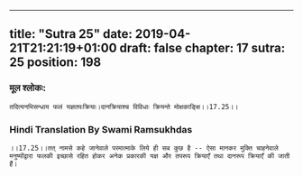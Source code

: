 
---
title: "Sutra 25"
date: 2019-04-21T21:21:19+01:00
draft: false
chapter: 17
sutra: 25
position: 198
---
### मूल श्लोकः:
```
तदित्यनभिसन्धाय फलं यज्ञतपःक्रियाः।दानक्रियाश्च विविधाः क्रियन्ते मोक्षकाङ्क्षि।।17.25।।

```

### Hindi Translation By Swami Ramsukhdas
```
।।17.25।।तत् नामसे कहे जानेवाले परमात्माके लिये ही सब कुछ है -- ऐसा मानकर मुक्ति चाहनेवाले मनुष्योंद्वारा फलकी इच्छासे रहित होकर अनेक प्रकारकी यज्ञ और तपरूप क्रियाएँ तथा दानरूप क्रियाएँ की जाती हैं।

```

